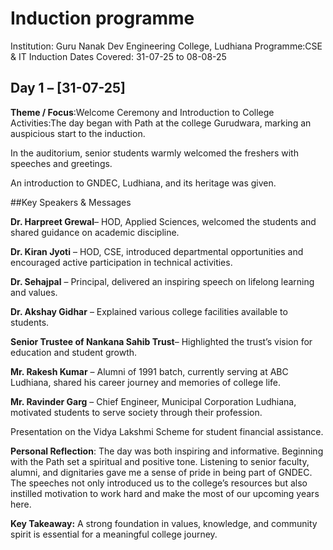 # Induction programme 
Institution: Guru Nanak Dev Engineering College, Ludhiana
Programme:CSE & IT Induction
Dates Covered: 31-07-25 to 08-08-25

## Day 1 – [31-07-25]

**Theme / Focus**:Welcome Ceremony and Introduction to College
Activities:The day began with Path at the college Gurudwara, marking an auspicious start to the induction.

In the auditorium, senior students warmly welcomed the freshers with speeches and greetings.

An introduction to GNDEC, Ludhiana, and its heritage was given.

##Key Speakers & Messages

**Dr. Harpreet Grewal**– HOD, Applied Sciences, welcomed the students and shared guidance on academic discipline.

**Dr. Kiran Jyoti** – HOD, CSE, introduced departmental opportunities and encouraged active participation in technical activities.

**Dr. Sehajpal** – Principal, delivered an inspiring speech on lifelong learning and values.

**Dr. Akshay Gidhar** – Explained various college facilities available to students.

**Senior Trustee of Nankana Sahib Trust**– Highlighted the trust’s vision for education and student growth.

**Mr. Rakesh Kumar** – Alumni of 1991 batch, currently serving at ABC Ludhiana, shared his career journey and memories of college life.

**Mr. Ravinder Garg** – Chief Engineer, Municipal Corporation Ludhiana, motivated students to serve society through their profession.

Presentation on the Vidya Lakshmi Scheme for student financial assistance.


**Personal Reflection**:
The day was both inspiring and informative. Beginning with the Path set a spiritual and positive tone. Listening to senior faculty, alumni, and dignitaries gave me a sense of pride in being part of GNDEC. The speeches not only introduced us to the college’s resources but also instilled motivation to work hard and make the most of our upcoming years here.

**Key Takeaway:**
A strong foundation in values, knowledge, and community spirit is essential for a meaningful college journey.
